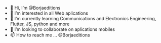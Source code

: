 - 👋 Hi, I’m @Borjaeditions
- 👀 I’m interested in all Web aplications
- 🌱 I’m currently learning Communications and Electronics Engineering, Flutter, JS, python and more
- 💞️ I’m looking to collaborate on aplications mobiles
- 📫 How to reach me ... @Borjaeditions

<!---
Borjaeditions/Borjaeditions is a ✨ special ✨ repository because its `README.md` (this file) appears on your GitHub profile.
You can click the Preview link to take a look at your changes.
--->
